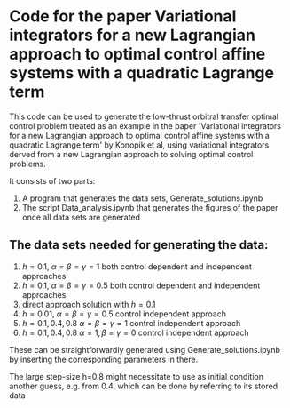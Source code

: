 # Code for the paper Variational integrators for a new Lagrangian approach to optimal control affine systems with a quadratic Lagrange term

This code can be used to generate the low-thrust orbitral transfer optimal control problem treated as an example in the paper 'Variational integrators for a new Lagrangian approach to optimal control affine systems with a quadratic Lagrange term' by Konopik et al, using variational integrators derved from a new Lagrangian approach to solving optimal control problems.

It consists of two parts:
1. A program that generates the data sets, Generate_solutions.ipynb
2. The script Data_analysis.ipynb that generates the figures of the paper once all data sets are generated


## The data sets needed for generating the data:

1. $h=0.1$, $\alpha=\beta=\gamma=1$ both control dependent and independent approaches
2. $h=0.1$, $\alpha=\beta=\gamma=0.5$ both control dependent and independent approaches
3. direct approach solution with $h=0.1$
4. $h=0.01$, $\alpha=\beta=\gamma=0.5$  control independent approach
5. $h=0.1,0.4,0.8$ $\alpha=\beta=\gamma=1$  control independent approach
6. $h=0.1,0.4,0.8$ $\alpha=1,\beta=\gamma=0$  control independent approach

These can be straightforwardly generated using Generate_solutions.ipynb by inserting the corresponding parameters in there.

The large step-size h=0.8 might necessitate to use as initial condition another guess, e.g. from 0.4, which can be done by referring to its stored data



